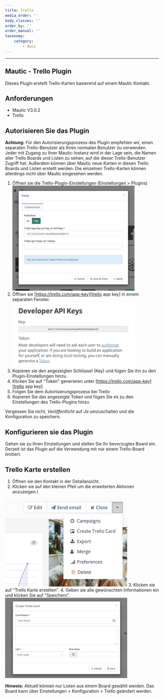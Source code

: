 ```yaml
---
title: Trello
media_order: ''
body_classes: ''
order_by: ''
order_manual: ''
taxonomy:
    category:
        - docs
---
```


-------------------

## Mautic - Trello Plugin

Dieses Plugin erstellt Trello-Karten basierend auf einem Mautic Kontakt.

## Anforderungen

- Mautic V3.0.2
- Trello

## Autorisieren Sie das Plugin

**Achtung:**
Für den Autorisierungsprozess des Plugin empfehlen wir, einen separaten Trello-Benutzer als Ihren normalen Benutzer zu verwenden. Jeder mit Zugang zu Ihrer Mautic-Instanz wird in der Lage sein, die Namen aller Trello Boards und Listen zu sehen, auf die dieser Trello-Benutzer Zugriff hat. Außerdem können über Mautic neue Karten in diesen Trello Boards und Listen erstellt werden. Die einzelnen Trello-Karten können allerdings nicht über Mautic eingesehen werden.

1. Öffnen sie die Trello-Plugin-Einstellungen (Einstellungen > Plugins)\
   <img src="media/trello-plugin-settings-en.png" alt="Trello Plugin Settings" width="400"/>
2. Öffnen sie [https://trello.com/app-key][trello app key] in einem separaten Fenster.\
   <img src="media/trello-app-key-en.png" alt="Get auth keys on Trello" width="400"/>
3. Kopieren sie den angezeigten Schlüssel (Key) und fügen Sie ihn zu den Plugin-Einstellungen hinzu.
4. Klicken Sie auf "Token" generieren unter [https://trello.com/app-key][trello app key]
5. Folgen Sie dem Autorisierungsprozess bei Trello
6. Kopieren Sie das angezeigte Token und fügen Sie es zu den Einstellungen des Trello-Plugins hinzu

Vergessen Sie nicht, *Veröffentlicht* auf *Ja* umzuschalten und die Konfiguration zu speichern.

## Konfigurieren sie das Plugin

Gehen sie zu Ihren Einstellungen und stellen Sie Ihr bevorzugtes Board ein. Derzeit ist das Plugin auf die Verwendung mit nur einem Trello-Board limitiert.

## Trello Karte erstellen

1. Öffnen sie den Kontakt in der Detailansicht. 
2. Klicken sie auf den kleinen Pfeil um die erweiterten Aktionen anzuzeigen.\
<img src="media/trello-plugin-add-card.png" alt="Get auth keys on Trello" width="400"/>
3. Klicken sie auf "Trello Karte erstellen".
4. Geben sie alle gewünschten Informationen ein und klicken Sie auf "Speichern". 
<img src="media/trello-plugin-add-card-info-en.png" alt="Add Trello card information" width="400"/>

**Hinweis:**
Aktuell können nur Listen aus einem Board gewählt werden. Das Board kann über Einstellungen > Konfiguration > Trello geändert werden.

[trello app key]: <https://trello.com/app-key>